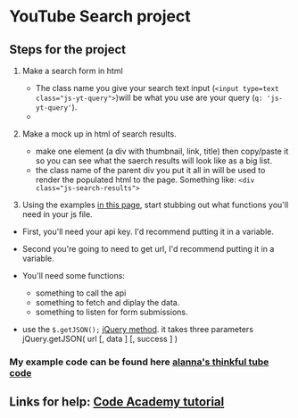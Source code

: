 # YouTube Search project

## Steps for the project
1. Make a search form in html
	- The class name you give your search text input (``<input type=text class="js-yt-query">``)will be what you use are your query (``q: 'js-yt-query'``).
	- 
2. Make a mock up in html of search results.
	- make one element (a div with thumbnail, link, title) then copy/paste it so you can see what the saerch results will look like as a big list.
	- the class name of the parent div you put it all in will be used to render the populated html to the page. Something like: ``<div class="js-search-results">``

3. Using the examples [in this page](https://developers.google.com/youtube/v3/docs/search/list), start stubbing out what functions you'll need in your js file. 
 - First, you'll need your api key. I'd recommend putting it in a variable.
 - Second you're going to need to get url, I'd recommend putting it in a variable.
 - You'll need some functions: 
 	- something to call the api 
 	- something to fetch and diplay the data.
 	- something to listen for form submissions.

- use the ``$.getJSON();`` [jQuery method](http://api.jquery.com/jquery.getjson/). it takes three parameters jQuery.getJSON( url [, data ] [, success ] )

### My example code can be found here [alanna's thinkful tube code](https://github.com/alannarisse/frontend_resources/tree/master/searchyoutube/ar-yt-search)

## Links for help:  [Code Academy tutorial](https://www.codecademy.com/en/courses/javascript-intermediate-en-757J2/0/1)

